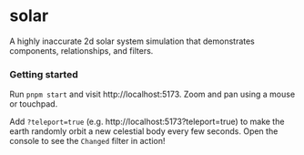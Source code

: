 # solar

A highly inaccurate 2d solar system simulation that demonstrates components, relationships, and filters.

### Getting started

Run `pnpm start` and visit http://localhost:5173. Zoom and pan using a mouse or touchpad.

Add `?teleport=true` (e.g. http://localhost:5173?teleport=true) to make the earth randomly orbit a new celestial body every few seconds. Open the console to see the `Changed` filter in action!
